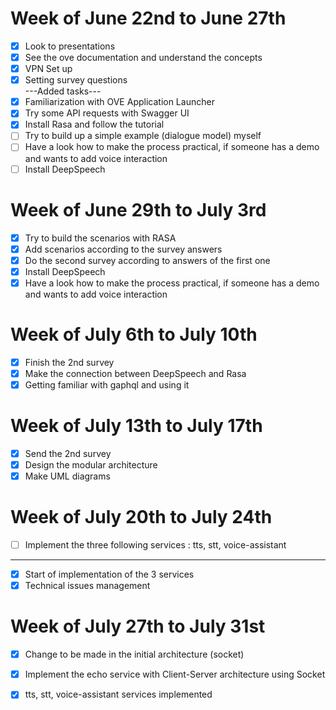 # Week of June 22nd to June 27th
- [x] Look to presentations
- [x] See the ove documentation and understand the concepts
- [x] VPN Set up 
- [x] Setting survey questions  
---Added tasks---  
- [x] Familiarization with OVE Application Launcher
- [x] Try some API requests with Swagger UI
- [x] Install Rasa and follow the tutorial
- [ ] Try to build up a simple example (dialogue model) myself
- [ ] Have a look how to make the process practical, if someone has a demo and wants to add voice interaction
- [ ] Install DeepSpeech  

# Week of June 29th to July 3rd
- [x] Try to build the scenarios with RASA
- [x] Add scenarios according to the survey answers
- [x] Do the second survey according to answers of the first one
- [x] Install DeepSpeech
- [x] Have a look how to make the process practical, if someone has a demo and wants to add voice interaction

# Week of July 6th to July 10th
- [x] Finish the 2nd survey
- [x] Make the connection between DeepSpeech and Rasa
- [x] Getting familiar with gaphql and using it

# Week of July 13th to July 17th
- [x] Send the 2nd survey
- [x] Design the modular architecture 
- [x] Make UML diagrams

# Week of July 20th to July 24th
- [ ] Implement the three following services : tts, stt, voice-assistant
---------------------------------
- [x] Start of implementation of the 3 services
- [x] Technical issues management

# Week of July 27th to July 31st
- [x] Change to be made in the initial architecture (socket)
- [x] Implement the echo service with Client-Server architecture using Socket
- [x] tts, stt, voice-assistant services implemented

